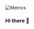 ![Metrics](https://metrics.lecoq.io/DiasOrazbaev?template=classic&base.indepth=false&config.timezone=Asia%2FAlmaty)
### Hi there 👋

<!--
**DiasOrazbaev/DiasOrazbaev** is a ✨ _special_ ✨ repository because its `README.md` (this file) appears on your GitHub profile.

Here are some ideas to get you started:

- 🔭 I’m currently working on ...
- 🌱 I’m currently learning ...
- 👯 I’m looking to collaborate on ...
- 🤔 I’m looking for help with ...
- 💬 Ask me about ...
- 📫 How to reach me: ...
- 😄 Pronouns: ...
- ⚡ Fun fact: ...
-->
